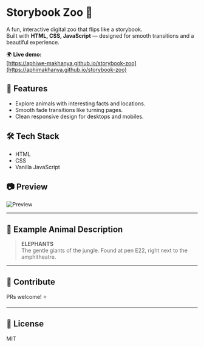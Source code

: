 # Storybook Zoo 🐾

A fun, interactive digital zoo that flips like a storybook.  
Built with **HTML, CSS, JavaScript** — designed for smooth transitions and a beautiful experience.

🌍 **Live demo:**  
[https://aphiwe-makhanya.github.io/storybook-zoo](https://aphimakhanya.github.io/storybook-zoo)

## 🚀 Features
- Explore animals with interesting facts and locations.
- Smooth fade transitions like turning pages.
- Clean responsive design for desktops and mobiles.

## 🛠️ Tech Stack
- HTML
- CSS
- Vanilla JavaScript

## 📷 Preview
![Preview](images/screenshot.png) <!-- Take a screenshot of your site and add it as images/screenshot.png -->

---

## 🐘 Example Animal Description
> **ELEPHANTS**  
> The gentle giants of the jungle. Found at pen E22, right next to the amphitheatre.

---

## 🤝 Contribute
PRs welcome! ⭐

---

## 📝 License
MIT
